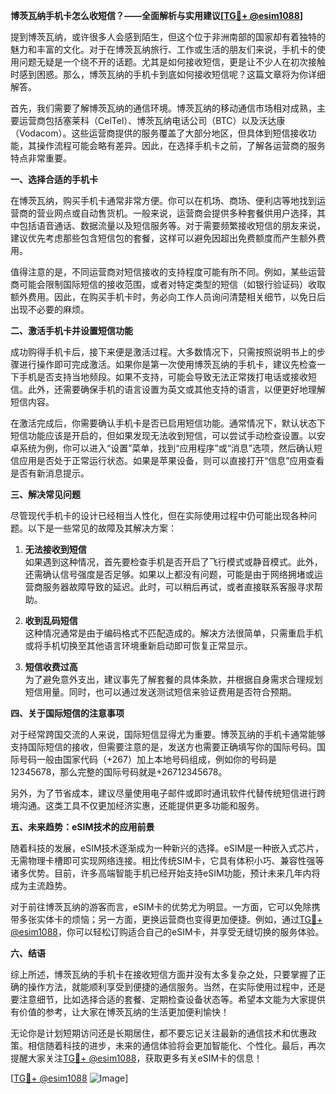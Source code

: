 **博茨瓦纳手机卡怎么收短信？——全面解析与实用建议[[TG💪+ @esim1088](https://t.me/s/esim1088)]**

提到博茨瓦纳，或许很多人会感到陌生，但这个位于非洲南部的国家却有着独特的魅力和丰富的文化。对于在博茨瓦纳旅行、工作或生活的朋友们来说，手机卡的使用问题无疑是一个绕不开的话题。尤其是如何接收短信，更是让不少人在初次接触时感到困惑。那么，博茨瓦纳的手机卡到底如何接收短信呢？这篇文章将为你详细解答。

首先，我们需要了解博茨瓦纳的通信环境。博茨瓦纳的移动通信市场相对成熟，主要运营商包括塞莱科（CelTel）、博茨瓦纳电话公司（BTC）以及沃达康（Vodacom）。这些运营商提供的服务覆盖了大部分地区，但具体到短信接收功能，其操作流程可能会略有差异。因此，在选择手机卡之前，了解各运营商的服务特点非常重要。

**一、选择合适的手机卡**

在博茨瓦纳，购买手机卡通常非常方便。你可以在机场、商场、便利店等地找到运营商的营业网点或自动售货机。一般来说，运营商会提供多种套餐供用户选择，其中包括语音通话、数据流量以及短信服务等。对于需要频繁接收短信的朋友来说，建议优先考虑那些包含短信包的套餐，这样可以避免因超出免费额度而产生额外费用。

值得注意的是，不同运营商对短信接收的支持程度可能有所不同。例如，某些运营商可能会限制国际短信的接收范围，或者对特定类型的短信（如银行验证码）收取额外费用。因此，在购买手机卡时，务必向工作人员询问清楚相关细节，以免日后出现不必要的麻烦。

**二、激活手机卡并设置短信功能**

成功购得手机卡后，接下来便是激活过程。大多数情况下，只需按照说明书上的步骤进行操作即可完成激活。如果你是第一次使用博茨瓦纳的手机卡，建议先检查一下手机是否支持当地频段。如果不支持，可能会导致无法正常拨打电话或接收短信。此外，还需要确保手机的语言设置为英文或其他支持的语言，以便更好地理解短信内容。

在激活完成后，你需要确认手机卡是否已启用短信功能。通常情况下，默认状态下短信功能应该是开启的，但如果发现无法收到短信，可以尝试手动检查设置。以安卓系统为例，你可以进入“设置”菜单，找到“应用程序”或“消息”选项，然后确认短信应用是否处于正常运行状态。如果是苹果设备，则可以直接打开“信息”应用查看是否有新消息提示。

**三、解决常见问题**

尽管现代手机卡的设计已经相当人性化，但在实际使用过程中仍可能出现各种问题。以下是一些常见的故障及其解决方案：

1. **无法接收到短信**  
   如果遇到这种情况，首先要检查手机是否开启了飞行模式或静音模式。此外，还需确认信号强度是否足够。如果以上都没有问题，可能是由于网络拥堵或运营商服务器故障导致的延迟。此时，可以稍后再试，或者直接联系客服寻求帮助。

2. **收到乱码短信**  
   这种情况通常是由于编码格式不匹配造成的。解决方法很简单，只需重启手机或将手机切换至其他语言环境重新启动即可恢复正常显示。

3. **短信收费过高**  
   为了避免意外支出，建议事先了解套餐的具体条款，并根据自身需求合理规划短信用量。同时，也可以通过发送测试短信来验证费用是否符合预期。

**四、关于国际短信的注意事项**

对于经常跨国交流的人来说，国际短信显得尤为重要。博茨瓦纳的手机卡通常能够支持国际短信的接收，但需要注意的是，发送方也需要正确填写你的国际号码。国际号码一般由国家代码（+267）加上本地号码组成，例如你的号码是12345678，那么完整的国际号码就是+26712345678。

另外，为了节省成本，建议尽量使用电子邮件或即时通讯软件代替传统短信进行跨境沟通。这类工具不仅更加经济实惠，还能提供更多功能和服务。

**五、未来趋势：eSIM技术的应用前景**

随着科技的发展，eSIM技术逐渐成为一种新兴的选择。eSIM是一种嵌入式芯片，无需物理卡槽即可实现网络连接。相比传统SIM卡，它具有体积小巧、兼容性强等诸多优势。目前，许多高端智能手机已经开始支持eSIM功能，预计未来几年内将成为主流趋势。

对于前往博茨瓦纳的游客而言，eSIM卡的优势尤为明显。一方面，它可以免除携带多张实体卡的烦恼；另一方面，更换运营商也变得更加便捷。例如，通过[TG💪+ @esim1088](https://t.me/s/esim1088)，你可以轻松订购适合自己的eSIM卡，并享受无缝切换的服务体验。

**六、结语**

综上所述，博茨瓦纳的手机卡在接收短信方面并没有太多复杂之处，只要掌握了正确的操作方法，就能顺利享受到便捷的通信服务。当然，在实际使用过程中，还是要注意细节，比如选择合适的套餐、定期检查设备状态等。希望本文能为大家提供有价值的参考，让大家在博茨瓦纳的生活更加便利愉快！

无论你是计划短期访问还是长期居住，都不要忘记关注最新的通信技术和优惠政策。相信随着科技的进步，未来的通信体验将会更加智能化、个性化。最后，再次提醒大家关注[TG💪+ @esim1088](https://t.me/s/esim1088)，获取更多有关eSIM卡的信息！

[[TG💪+ @esim1088](https://t.me/s/esim1088) ![Image](https://i.postimg.cc/4NQfJmqS/Snipaste-2025-05-13-00-14-12.png)]